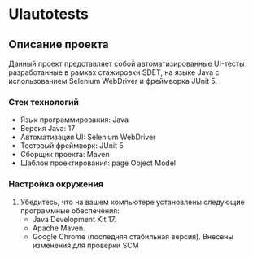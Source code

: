 # UIautotests
## Описание проекта

Данный проект представляет собой автоматизированные UI-тесты разработанные в рамках стажировки SDET, на языке Java с использованием Selenium WebDriver и фреймворка JUnit 5.

### Стек технологий

- Язык программирования: Java
- Версия Java: 17
- Автоматизация UI: Selenium WebDriver
- Тестовый фреймворк: JUnit 5
- Сборщик проекта: Maven
- Шаблон проектирования: page Object Model

### Настройка окружения

1. Убедитесь, что на вашем компьютере установлены следующие программные обеспечения:
    - Java Development Kit  17.
    - Apache Maven.
    - Google Chrome (последняя стабильная версия).
Внесены изменения для проверки SCM
